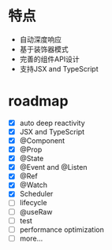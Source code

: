
# 特点
- 自动深度响应
- 基于装饰器模式
- 完善的组件API设计
- 支持JSX and TypeScript

# roadmap
- [x] auto deep reactivity
- [x] JSX and TypeScript
- [x] @Component
- [x] @Prop
- [x] @State
- [X] @Event and @Listen
- [x] @Ref
- [x] @Watch
- [x] Scheduler
- [ ] lifecycle
- [ ] @useRaw
- [ ] test
- [ ] performance optimization
- [ ] more...
